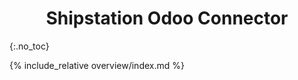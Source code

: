 <h1 align="center"> Shipstation Odoo Connector </h1>
{:.no_toc}

{% include_relative overview/index.md %}
